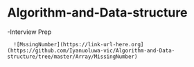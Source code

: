 # Algorithm-and-Data-structure

-Interview Prep

      ![MssingNumber](https://link-url-here.org](https://github.com/Iyanuoluwa-vic/Algorithm-and-Data-structure/tree/master/Array/MissingNumber)
